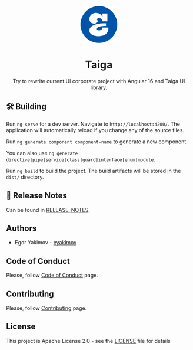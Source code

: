 <div align="center">
  <img alt="Logo" src="https://raw.githubusercontent.com/ryanreymorris/portfolio/master/public/logo.png" width="100" />
</div>
<h1 align="center">
  Taiga
</h1>
<p align="center">
Try to rewrite current UI corporate project with Angular 16 and Taiga UI library.
</p>


## 🛠  Building
Run `ng serve` for a dev server. Navigate to `http://localhost:4200/`. The application will automatically reload if you change any of the source files.

Run `ng generate component component-name` to generate a new component. 

You can also use `ng generate directive|pipe|service|class|guard|interface|enum|module`.

Run `ng build` to build the project. The build artifacts will be stored in the `dist/` directory.

## 🚨 Release Notes
Can be found in [RELEASE_NOTES](RELEASE_NOTES.md).

## Authors
* Egor Yakimov - [eyakimov](https://github.com/RyanReyMorris)

## Code of Conduct
Please, follow [Code of Conduct](CODE_OF_CONDUCT.md) page.

## Contributing
Please, follow [Contributing](CONTRIBUTING.md) page.

## License
This project is Apache License 2.0 - see the [LICENSE](LICENSE) file for details
